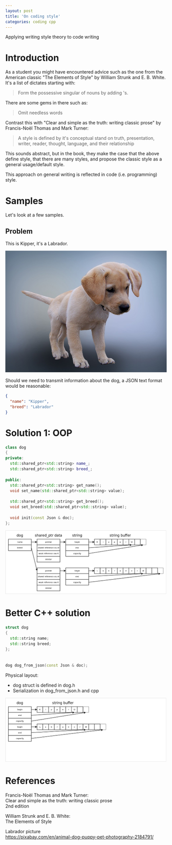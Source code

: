 ```yaml
---
layout: post
title: 'On coding style'
categories: coding cpp
---
```


Applying writing style theory to code writing

# Introduction

As a student you might have encountered advice such as the one from the
American classic "The Elements of Style" by William Strunk and E. B. White.
It's a list of dictates starting with:
> Form the possessive singular of nouns by adding 's.

There are some gems in there such as:
> Omit needless words

Contrast this with "Clear and simple as the truth: writing classic prose" by
Francis-Noël Thomas and Mark Turner:
> A style is defined by it's conceptual stand on truth, presentation, writer,
> reader, thought, language, and their relationship 

This sounds abstract, but in the book, they make the case that the above define
style, that there are many styles, and propose the classic style as a general
usage/default style.

This approach on general writing is reflected in code (i.e. programming) style.

# Samples

Let's look at a few samples.

## Problem

This is Kipper, it's a Labrador.

![Image](/assets/2018-01-29-reflection/labrador.jpg)

Should we need to transmit information about the dog, a JSON text format would
be reasonable:

```json
{
  "name": "Kipper",
  "breed": "Labrador"
}
```

# Solution 1: OOP

```cpp
class dog
{
private:
  std::shared_ptr<std::string> name_;
  std::shared_ptr<std::string> breed_;

public:
  std::shared_ptr<std::string> get_name();
  void set_name(std::shared_ptr<std::string> value);

  std::shared_ptr<std::string> get_breed();
  void set_breed(std::shared_ptr<std::string> value);

  void init(const Json & doc);
};
```

![Image](/assets/2018-07-06-on-coding-style/01-oop-layout.png)

# Better C++ solution

```cpp
struct dog
{
  std::string name;
  std::string breed;
};


dog dog_from_json(const Json & doc);
```
Physical layout:
- dog struct is defined in dog.h
- Serialization in dog_from_json.h and cpp

![Image](/assets/2018-07-06-on-coding-style/02-classic-layout.png)

# References

Francis-Noël Thomas and Mark Turner:<br/>
Clear and simple as the truth: writing classic prose<br/>
2nd edition

William Strunk and E. B. White:<br/>
The Elements of Style

Labrador picture<br/>
https://pixabay.com/en/animal-dog-puppy-pet-photography-2184791/

